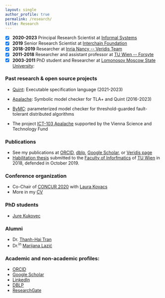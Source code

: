 ```yaml
---
layout: single
author_profile: true
permalink: /research/
title: Research
---
```


 - [x] **2020-2023** Principal Research Scientist at [Informal Systems][]
 - [x] **2019** Senior Research Scientist at [Interchain Foundation][]
 - [x] **2018-2019** Researcher at [Inria Nancy -- Veridis Team][]
 - [x] **2011-2018** Researcher and assistant professor at [TU Wien -- Forsyte][]
 - [x] **2003-2011** PhD student and Researcher at [Lomonosov Moscow State University][]: 

### Past research & open source projects

 - [Quint][]: Executable specification language (2021-2023)

 - [Apalache][]:
   Symbolic model checker for TLA+ and Quint (2016-2023)

 - [ByMC][]: parameterized model checker for threshold-guarded
   fault-tolerant distributed algorithms

 - The project [ICT-103 Apalache][]
   supported by the Vienna Science and Technology Fund

### Publications

 * See my publications at [ORCID](https://orcid.org/0000-0001-6629-3377),
    [dblp](https://dblp.org/pers/hd/k/Konnov_0001:Igor),
    [Google Scholar](https://scholar.google.at/citations?user=K6OSiNYAAAAJ&hl=en),
    or [Veridis page](https://team.inria.fr/veridis/konnov/papers/) 
 * [Habilitation thesis](./doc/konnov-habil19.pdf) submitted to
    the [Faculty of Inforfmatics](https://informatics.tuwien.ac.at/)
    of [TU Wien](https://tuwien.at) in 2018,
    defended in October 2019.

### Conference organization

 - Co-Chair of [CONCUR 2020](https://concur2020.forsyte.at/) with
   [Laura Kovacs](https://informatics.tuwien.ac.at/people/laura-kovacs)
 - More in my [CV][]

### PhD students

 * [Jure Kukovec](https://forsyte.at/people/kukovec/)

### Alumni

 * Dr. [Thanh-Hai Tran](https://forsyte.at/people/tran/)
 * Dr.<sup>in</sup> [Marijana Lazić](https://www7.in.tum.de/~lazic/)
 
### Academic and non-academic profiles:

 * [ORCID](https://orcid.org/0000-0001-6629-3377)
 * [Google Scholar](https://scholar.google.at/citations?user=K6OSiNYAAAAJ&hl=en)
 * [LinkedIn](https://www.linkedin.com/in/igor-konnov-7683241/)
 * [DBLP](https://dblp.org/pers/hd/k/Konnov_0001:Igor)
 * [ResearchGate](https://www.researchgate.net/profile/Igor_Konnov2)

[TLA+]: https://lamport.azurewebsites.net/tla/tla.html
[Quint]: https://github.com/informalsystems/quint
[Informal Systems]: https://informal.systems
[Inria Nancy -- Veridis Team]: https://team.inria.fr/veridis/konnov/
[Interchain Foundation]: https://interchain.io/
[TU Wien -- Forsyte]: https://forsyte.at/people/konnov/
[Lomonosov Moscow State University]: https://www.msu.ru/en/index.html
[Apalache]: https://github.com/informalsystems/apalache
[ByMC]: https://github.com/konnov/bymc
[ICT-103 Apalache]: https://www.wwtf.at/funding/programmes/ict/ICT15-103/index.php?lang=EN
[CV]: ./doc/konnov-cv.pdf
